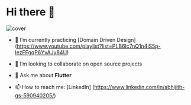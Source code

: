 # Hi there 👋

![cover](assets/bio.png)

- 🌱 I’m currently practicing [Domain Driven Design] (https://www.youtube.com/playlist?list=PLB6lc7nQ1n4iS5p-IezFFgqP6YvAJy84U)

- 👯 I’m looking to collaborate on open source projects

- 💬 Ask me about **Flutter**

- 📫 How to reach me: [LinkedIn] (https://www.linkedin.com/in/abhijith-gs-590940205/)
